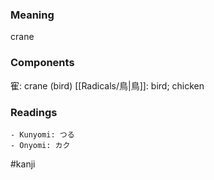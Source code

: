 ### Meaning

crane

### Components

寉: crane (bird) [[Radicals/鳥|鳥]]: bird; chicken

### Readings

```
- Kunyomi: つる
- Onyomi: カク
```

#kanji